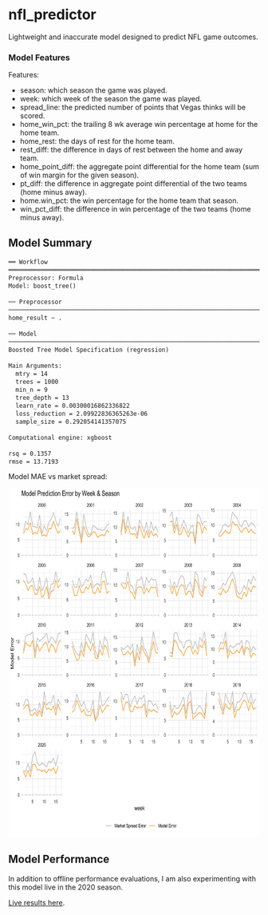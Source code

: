 # nfl_predictor
Lightweight and inaccurate model designed to predict NFL game outcomes.

### Model Features
Features:
- season: which season the game was played.
- week: which week of the season the game was played.
- spread_line: the predicted number of points that Vegas thinks will be scored.
- home_win_pct: the trailing 8 wk average win percentage at home for the home team.
- home_rest: the days of rest for the home team.
- rest_diff: the difference in days of rest between the home and away team.
- home_point_diff: the aggregate point differential for the home team (sum of win margin for the given season).
- pt_diff: the difference in aggregate point differential of the two teams (home minus away).
- home.win_pct: the win percentage for the home team that season.
- win_pct_diff: the difference in win percentage of the two teams (home minus away).


Model Summary
----
```
══ Workflow ═════════════════════════════════════════════════════════════════════════════════════
Preprocessor: Formula
Model: boost_tree()

── Preprocessor ─────────────────────────────────────────────────────────────────────────────────
home_result ~ .

── Model ────────────────────────────────────────────────────────────────────────────────────────
Boosted Tree Model Specification (regression)

Main Arguments:
  mtry = 14
  trees = 1000
  min_n = 9
  tree_depth = 13
  learn_rate = 0.00300016862336822
  loss_reduction = 2.09922836365263e-06
  sample_size = 0.292054141357075

Computational engine: xgboost

rsq = 0.1357
rmse = 13.7193
```

Model MAE vs market spread:

<img src="https://github.com/wadefuller/nfl_predictor/blob/main/model_error_by_season.jpg" width="700" height="700">

Model Performance
----
In addition to offline performance evaluations, I am also experimenting with this model live in the 2020 season.

[Live results here](https://docs.google.com/spreadsheets/d/1xBt9tT3g6OpUco3cZJhfPTVls3azX_ZlFwWvIU3gjMA/edit?usp=sharing).
